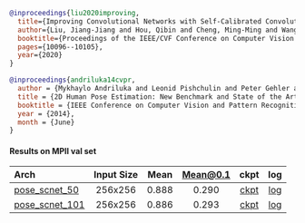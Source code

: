 <!-- [ALGORITHM] -->

```bibtex
@inproceedings{liu2020improving,
  title={Improving Convolutional Networks with Self-Calibrated Convolutions},
  author={Liu, Jiang-Jiang and Hou, Qibin and Cheng, Ming-Ming and Wang, Changhu and Feng, Jiashi},
  booktitle={Proceedings of the IEEE/CVF Conference on Computer Vision and Pattern Recognition},
  pages={10096--10105},
  year={2020}
}
```

<!-- [DATASET] -->

```bibtex
@inproceedings{andriluka14cvpr,
  author = {Mykhaylo Andriluka and Leonid Pishchulin and Peter Gehler and Schiele, Bernt}
  title = {2D Human Pose Estimation: New Benchmark and State of the Art Analysis},
  booktitle = {IEEE Conference on Computer Vision and Pattern Recognition (CVPR)},
  year = {2014},
  month = {June}
}
```

#### Results on MPII val set

| Arch  | Input Size | Mean | Mean@0.1   | ckpt    | log     |
| :--- | :--------: | :------: | :------: |:------: |:------: |
| [pose_scnet_50](/configs/body/2D_Kpt_SView_RGB_Img/topdown_heatmap/mpii/scnet50_mpii_256x256.py) | 256x256 | 0.888 | 0.290 | [ckpt](https://download.openmmlab.com/mmpose/top_down/scnet/scnet50_mpii_256x256-a54b6af5_20200812.pth) | [log](https://download.openmmlab.com/mmpose/top_down/scnet/scnet50_mpii_256x256_20200812.log.json) |
| [pose_scnet_101](/configs/body/2D_Kpt_SView_RGB_Img/topdown_heatmap/mpii/scnet101_mpii_256x256.py) | 256x256 | 0.886 | 0.293 | [ckpt](https://download.openmmlab.com/mmpose/top_down/scnet/scnet101_mpii_256x256-b4c2d184_20200812.pth) | [log](https://download.openmmlab.com/mmpose/top_down/scnet/scnet101_mpii_256x256_20200812.log.json) |
